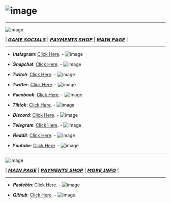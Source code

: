 # ![image](https://github.com/Mod4Real/Mod4Real.github.io/assets/134821089/30700225-6658-46b1-aa22-f1c1924b93bf)

----------------------------------------------------------------------------------

![image](https://github.com/Mod4Real/Mod4Real.github.io/assets/134821089/bc3c5ca9-81f4-4deb-9e26-e8bf396d0a7c)


| [𝙂𝘼𝙈𝙀 𝙎𝙊𝘾𝙄𝘼𝙇𝙎](https://mod4real1.github.io/) | [𝙋𝘼𝙔𝙈𝙀𝙉𝙏𝙎 𝙎𝙃𝙊𝙋](https://mod4real2.github.io/) | [𝙈𝘼𝙄𝙉 𝙋𝘼𝙂𝙀](https://mod4real.github.io/) | 

----------------------------------------------------------------------------------

+ 𝑰𝒏𝒔𝒕𝒂𝒈𝒓𝒂𝒎: [Click Here](https://www.instagram.com/shaqir_gardypie/). - ![image](https://github.com/Mod4Real/Mod4Real.github.io/assets/134821089/5a55358d-f8e9-4362-833d-3ec9c3d31833)


+ 𝑺𝒏𝒂𝒑𝒄𝒉𝒂𝒕: [Click Here](https://www.snapchat.com/add/mod4real?share_id=QTgyMjU5&locale=en_CA). - ![image](https://github.com/Mod4Real/Mod4Real.github.io/assets/134821089/1f2a1491-6a2e-4884-9415-ba2f764b78a4)


+ 𝑻𝒘𝒊𝒕𝒄𝒉: [Click Here](https://twitch.tv/mod4real_ttv). - ![image](https://github.com/Mod4Real/Mod4Real.github.io/assets/134821089/68578e1e-ad6c-4ef6-9430-5b1c160179c6)

  
+ 𝑻𝒘𝒊𝒕𝒕𝒆𝒓: [Click Here](https://twitter.com/Mod4RealYT). - ![image](https://github.com/Mod4Real/Mod4Real.github.io/assets/134821089/914388b7-1c02-4e24-8aff-31aae1c23bd8)

  
+ 𝑭𝒂𝒄𝒆𝒃𝒐𝒐𝒌: [Click Here](https://www.facebook.com/shaqir.gardpie). - ![image](https://github.com/Mod4Real/Mod4Real.github.io/assets/134821089/65ac3e7b-d2ff-44a0-b754-6c17600ca002)


+ 𝑻𝒊𝒌𝒕𝒐𝒌: [Click Here](https://vm.tiktok.com/ZMLmP8msM/). - ![image](https://github.com/Mod4Real/Mod4Real.github.io/assets/134821089/051a5495-79a6-4152-9bee-9f3dd6837d7a)


+ 𝑫𝒊𝒔𝒄𝒐𝒓𝒅: [Click Here](https://www.NONE). - ![image](https://github.com/Mod4Real/Mod4Real.github.io/assets/134821089/ffc1c7fe-f2e5-447d-945d-8252f83cc1ba)

  
+ 𝑻𝒆𝒍𝒆𝒈𝒓𝒂𝒎: [Click Here](https://www.NONE). - ![image](https://github.com/Mod4Real/Mod4Real.github.io/assets/134821089/9c536811-ec6e-4dc9-9601-20957af79ab5)


+ 𝑹𝒆𝒅𝒅𝒊𝒕: [Click Here](https://www.reddit.com/user/Mod4Real). - ![image](https://github.com/Mod4Real/Mod4Real.github.io/assets/134821089/c5a4cd41-bfb7-42ee-8494-f321e8fc9c44)


+ 𝒀𝒐𝒖𝒕𝒖𝒃𝒆: [Click Here](https://youtube.com/channel/UClDUcDqLyJvfpW68y6GOOYA). - ![image](https://github.com/Mod4Real/Mod4Real.github.io/assets/134821089/ec91a7b4-8fc8-4815-bc52-3e0002762883)

----------------------------------------------------------------------------------

![image](https://github.com/Mod4Real/Mod4Real.github.io/assets/134821089/fb14fc7b-e57b-4431-b471-cbc5f18cd6fb)


| [𝙈𝘼𝙄𝙉 𝙋𝘼𝙂𝙀](https://mod4real4.github.io/) | [𝙋𝘼𝙔𝙈𝙀𝙉𝙏𝙎 𝙎𝙃𝙊𝙋](https://mod4real5.github.io/) | [𝙈𝙊𝙍𝙀 𝙄𝙉𝙁𝙊](https://mod4real6.github.io/) | 

----------------------------------------------------------------------------------

+ 𝑷𝒂𝒔𝒕𝒆𝒃𝒊𝒏: [Click Here](https://pastebin.com/u/Mod4Real). - ![image](https://github.com/Mod4Real/Mod4Real.github.io/assets/134821089/171ed738-2e94-478e-8c19-ae003b0a2f09)

   
+ 𝑮𝒊𝒕𝒉𝒖𝒃: [Click Here](https://github.com/Mod4Real). - ![image](https://github.com/Mod4Real/Mod4Real.github.io/assets/134821089/30d1708a-f2b3-495d-9639-45d144ca7380)
